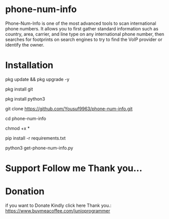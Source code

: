 # phone-num-info

Phone-Num-Info is one of the most advanced tools to scan international phone numbers. It allows you to first gather standard information such as country, area, carrier, and line type on any international phone number, then searches for footprints on search engines to try to find the VoIP provider or identify the owner.

# Installation

pkg update && pkg upgrade -y

pkg install git

pkg install python3

git clone https://github.com/Yousuf9963/phone-num-info.git

cd phone-num-info

chmod +x *

pip install -r requirements.txt

python3 get-phone-num-info.py

# Support Follow me Thank you...


# Donation

if you want to Donate Kindly click here Thank you.: https://www.buymeacoffee.com/junioprogrammer
